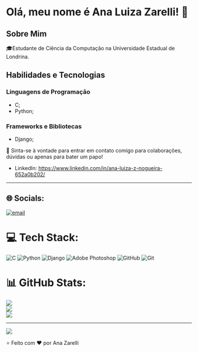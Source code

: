 # Olá, meu nome é Ana Luiza Zarelli! 👋

## Sobre Mim

🎓Estudante de Ciência da Computação na Universidade Estadual de Londrina.

## Habilidades e Tecnologias

### Linguagens de Programação
- C;
- Python;

### Frameworks e Bibliotecas
- Django;

💬 Sinta-se à vontade para entrar em contato comigo para colaborações, dúvidas ou apenas para bater um papo!

- LinkedIn: https://www.linkedin.com/in/ana-luiza-z-nogueira-652a0b202/
---

## 🌐 Socials:
[![email](https://img.shields.io/badge/Email-D14836?logo=gmail&logoColor=white)](mailto:analuizazarelli@gmail.com) 


# 💻 Tech Stack:
![C](https://img.shields.io/badge/c-%2300599C.svg?style=for-the-badge&logo=c&logoColor=white) ![Python](https://img.shields.io/badge/python-3670A0?style=for-the-badge&logo=python&logoColor=ffdd54) ![Django](https://img.shields.io/badge/django-%23092E20.svg?style=for-the-badge&logo=django&logoColor=white) ![Adobe Photoshop](https://img.shields.io/badge/adobe%20photoshop-%2331A8FF.svg?style=for-the-badge&logo=adobe%20photoshop&logoColor=white) ![GitHub](https://img.shields.io/badge/github-%23121011.svg?style=for-the-badge&logo=github&logoColor=white) ![Git](https://img.shields.io/badge/git-%23F05033.svg?style=for-the-badge&logo=git&logoColor=white)
# 📊 GitHub Stats:
![](https://github-readme-stats.vercel.app/api?username=luizazarelli&theme=date_night&hide_border=true&include_all_commits=true&count_private=true)<br/>
![](https://nirzak-streak-stats.vercel.app/?user=luizazarelli&theme=date_night&hide_border=true)<br/>
![](https://github-readme-stats.vercel.app/api/top-langs/?username=luizazarelli&theme=date_night&hide_border=true&include_all_commits=true&count_private=true&layout=compact)

---
[![](https://visitcount.itsvg.in/api?id=luizazarelli&icon=2&color=5)](https://visitcount.itsvg.in)

⭐️ Feito com ❤️ por Ana Zarelli<!-- Proudly created with GPRM ( https://gprm.itsvg.in ) -->
